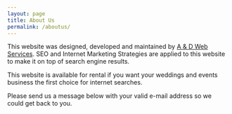 ```yaml
---
layout: page
title: About Us
permalink: /aboutus/
---
```


This website was designed, developed and maintained by [A & D Web Services](http://www.adwebandmqlservices.ph). SEO and Internet Marketing Strategies are applied to this website to make it on top of search engine results.

This website is available for rental if you want your weddings and events business the first choice for internet searches.

Please send us a message below with your valid e-mail address so we could get back to you.

